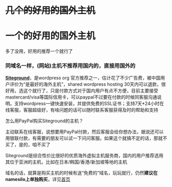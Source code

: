 # ~~几个的好用的国外主机~~
# 一个的好用的国外主机
多了没用，好用的推荐一个就行了
### 同域名一样，(网站)主机不推荐用国内的，直接用国外的

**[Siteground](https://www.siteground.com/go/wpzhuji)**，是wordpress org 官方推荐之一，估计花了不少广告费，被中国用户评价为“是最好的海外主机”，shared wordpress hosting 30天内可以退款，很好用，选这个就行了，只是付款方式对于国内用户有点不方便，目前主要接受mastercard/visa等国际信用卡，可以paypal不过要在付款的时候同客服沟通说明。支持wordpress一键快速安装，并提供免费的SSL证书；支持7天*24小时在线客服，客服超级好，有啥问题的话可以随时联系客服获得及时的帮助和支持

怎么用PayPal购买Siteground的主机？

主动联系在线客服，说想要用PayPal付款，然后客服会给你想办法，据说还可以用银联付款，有需要的朋友可以试一下问问客服。如果这个就搞不定的话，那就不买了，是的，咱不买了

Siteground是综合性价比很好的优质海外虚拟主机服务商，国内的用户推荐选用其位于亚洲的主机，比如在日本/韩国/香港/新加坡等地的主机

域名的话，就算是购买主机的时候有送“免费的”域名，玩玩就行，仍然**建议在namesilo上单独购买**，详见[首页](https://bylog.github.io)
